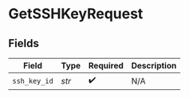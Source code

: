 # GetSSHKeyRequest


## Fields

| Field              | Type               | Required           | Description        |
| ------------------ | ------------------ | ------------------ | ------------------ |
| `ssh_key_id`       | *str*              | :heavy_check_mark: | N/A                |
